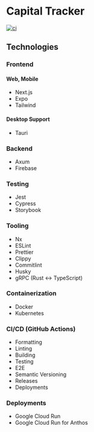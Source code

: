 # Capital Tracker

[![ci](https://github.com/clemenscodes/capitaltracker/actions/workflows/ci.yml/badge.svg?branch=main)](https://github.com/clemenscodes/capitaltracker/actions/workflows/ci.yml)

## Technologies

### Frontend

#### Web, Mobile

- Next.js
- Expo
- Tailwind

#### Desktop Support

- Tauri

### Backend

- Axum
- Firebase

### Testing

- Jest
- Cypress
- Storybook

### Tooling

- Nx
- ESLint
- Prettier
- Clippy
- Commitlint
- Husky
- gRPC (Rust <-> TypeScript)

### Containerization

- Docker
- Kubernetes

### CI/CD (GitHub Actions)

- Formatting
- Linting
- Building
- Testing
- E2E
- Semantic Versioning
- Releases
- Deployments

### Deployments

- Google Cloud Run
- Google Cloud Run for Anthos
